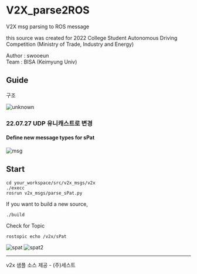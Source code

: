 # V2X_parse2ROS
V2X msg parsing to ROS message

this source was created for 2022 College Student Autonomous Driving Competition (Ministry of Trade, Industry and Energy)

Author : swooeun   
Team : BISA (Keimyung Univ)

## Guide   
구조    

![unknown](https://user-images.githubusercontent.com/71008546/180376082-ec3869d9-dfa5-4400-90ec-cbb88b0de883.png)

### 22.07.27 UDP 유니캐스트로 변경

#### Define new message types for sPat   
![msg](https://user-images.githubusercontent.com/71008546/180377385-2306e5fa-4b99-4ab3-aefb-cd588f26011d.png)


## Start
<pre><code>cd your_workspace/src/v2x_msgs/v2x
./execc 
rosrun v2x_msgs/parse_sPat.py
</code></pre>

If you want to build a new source, 
<pre><code>./build</code></pre>

Check for Topic
<pre><code>rostopic echo /v2x/sPat</code></pre>

![spat](https://user-images.githubusercontent.com/71008546/180377097-2bb15744-4007-4204-a7b1-ce2b8454f0c5.png)
![spat2](https://user-images.githubusercontent.com/71008546/180377121-d80a4ce2-80d4-41de-a5f2-aadee1bcb38e.png)

<hr>

v2x 샘플 소스 제공 - (주)세스트

